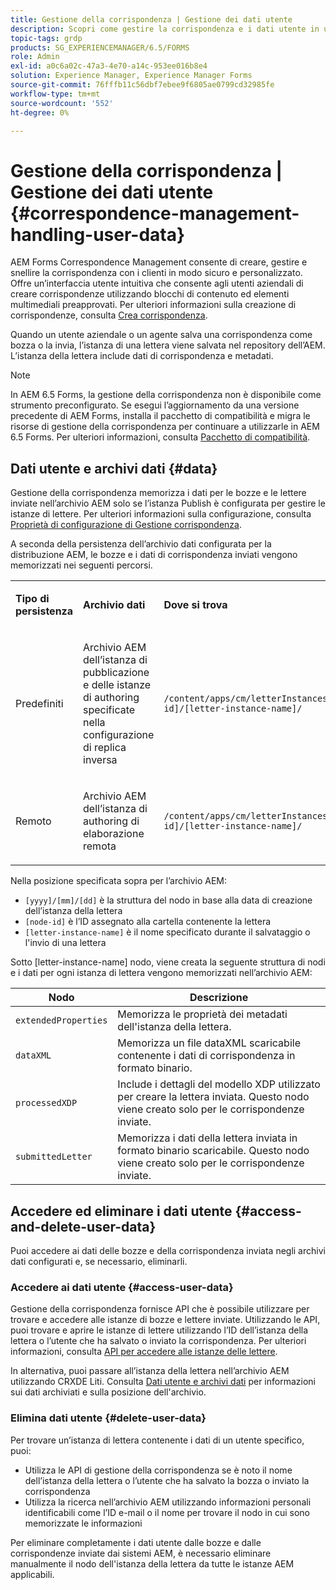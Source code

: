 ```yaml
---
title: Gestione della corrispondenza | Gestione dei dati utente
description: Scopri come gestire la corrispondenza e i dati utente in un ambiente Adobe Experience Manager Forms.
topic-tags: grdp
products: SG_EXPERIENCEMANAGER/6.5/FORMS
role: Admin
exl-id: a0c6a02c-47a3-4e70-a14c-953ee016b8e4
solution: Experience Manager, Experience Manager Forms
source-git-commit: 76fffb11c56dbf7ebee9f6805ae0799cd32985fe
workflow-type: tm+mt
source-wordcount: '552'
ht-degree: 0%

---
```


# Gestione della corrispondenza | Gestione dei dati utente {#correspondence-management-handling-user-data}

AEM Forms Correspondence Management consente di creare, gestire e snellire la corrispondenza con i clienti in modo sicuro e personalizzato. Offre un’interfaccia utente intuitiva che consente agli utenti aziendali di creare corrispondenze utilizzando blocchi di contenuto ed elementi multimediali preapprovati. Per ulteriori informazioni sulla creazione di corrispondenze, consulta [Crea corrispondenza](/help/forms/using/create-correspondence.md).

Quando un utente aziendale o un agente salva una corrispondenza come bozza o la invia, l’istanza di una lettera viene salvata nel repository dell’AEM. L’istanza della lettera include dati di corrispondenza e metadati.

>[!NOTE]
>
>In AEM 6.5 Forms, la gestione della corrispondenza non è disponibile come strumento preconfigurato. Se esegui l’aggiornamento da una versione precedente di AEM Forms, installa il pacchetto di compatibilità e migra le risorse di gestione della corrispondenza per continuare a utilizzarle in AEM 6.5 Forms. Per ulteriori informazioni, consulta [Pacchetto di compatibilità](/help/forms/using/compatibility-package.md).

## Dati utente e archivi dati {#data}

Gestione della corrispondenza memorizza i dati per le bozze e le lettere inviate nell’archivio AEM solo se l’istanza Publish è configurata per gestire le istanze di lettere. Per ulteriori informazioni sulla configurazione, consulta [Proprietà di configurazione di Gestione corrispondenza](/help/forms/using/cm-configuration-properties.md).

A seconda della persistenza dell’archivio dati configurata per la distribuzione AEM, le bozze e i dati di corrispondenza inviati vengono memorizzati nei seguenti percorsi.

<table>
 <tbody>
  <tr>
   <td><p><strong>Tipo di persistenza</strong></p> </td>
   <td><p><strong>Archivio dati</strong></p> </td>
   <td><p><strong>Dove si trova</strong></p> </td>
  </tr>
  <tr>
   <td><p>Predefiniti</p> </td>
   <td><p>Archivio AEM dell’istanza di pubblicazione e delle istanze di authoring specificate nella configurazione di replica inversa</p> </td>
   <td><p><code>/content/apps/cm/letterInstances/[yyyy]/[mm]/[dd]/[node-id]/[letter-instance-name]/</code><br /> </p> </td>
  </tr>
  <tr>
   <td><p>Remoto</p> </td>
   <td><p>Archivio AEM dell’istanza di authoring di elaborazione remota</p> </td>
   <td><p><code>/content/apps/cm/letterInstances/[yyyy]/[mm]/[dd]/[node-id]/[letter-instance-name]/</code></p> </td>
  </tr>
 </tbody>
</table>

Nella posizione specificata sopra per l’archivio AEM:

* `[yyyy]/[mm]/[dd]` è la struttura del nodo in base alla data di creazione dell’istanza della lettera
* `[node-id]` è l’ID assegnato alla cartella contenente la lettera
* `[letter-instance-name]` è il nome specificato durante il salvataggio o l&#39;invio di una lettera

Sotto [letter-instance-name] nodo, viene creata la seguente struttura di nodi e i dati per ogni istanza di lettera vengono memorizzati nell’archivio AEM:

| Nodo | Descrizione |
|---|---|
| `extendedProperties` | Memorizza le proprietà dei metadati dell&#39;istanza della lettera. |
| `dataXML` | Memorizza un file dataXML scaricabile contenente i dati di corrispondenza in formato binario. |
| `processedXDP` | Include i dettagli del modello XDP utilizzato per creare la lettera inviata. Questo nodo viene creato solo per le corrispondenze inviate. |
| `submittedLetter` | Memorizza i dati della lettera inviata in formato binario scaricabile. Questo nodo viene creato solo per le corrispondenze inviate. |

## Accedere ed eliminare i dati utente {#access-and-delete-user-data}

Puoi accedere ai dati delle bozze e della corrispondenza inviata negli archivi dati configurati e, se necessario, eliminarli.

### Accedere ai dati utente {#access-user-data}

Gestione della corrispondenza fornisce API che è possibile utilizzare per trovare e accedere alle istanze di bozze e lettere inviate. Utilizzando le API, puoi trovare e aprire le istanze di lettere utilizzando l’ID dell’istanza della lettera o l’utente che ha salvato o inviato la corrispondenza. Per ulteriori informazioni, consulta [API per accedere alle istanze delle lettere](/help/forms/using/cm-apis-to-access-letter-instances.md).

In alternativa, puoi passare all’istanza della lettera nell’archivio AEM utilizzando CRXDE Liti. Consulta [Dati utente e archivi dati](/help/forms/using/correspondence-management-handling-user-data.md#data) per informazioni sui dati archiviati e sulla posizione dell&#39;archivio.

### Elimina dati utente {#delete-user-data}

Per trovare un’istanza di lettera contenente i dati di un utente specifico, puoi:

* Utilizza le API di gestione della corrispondenza se è noto il nome dell’istanza della lettera o l’utente che ha salvato la bozza o inviato la corrispondenza
* Utilizza la ricerca nell’archivio AEM utilizzando informazioni personali identificabili come l’ID e-mail o il nome per trovare il nodo in cui sono memorizzate le informazioni

Per eliminare completamente i dati utente dalle bozze e dalle corrispondenze inviate dai sistemi AEM, è necessario eliminare manualmente il nodo dell&#39;istanza della lettera da tutte le istanze AEM applicabili.

